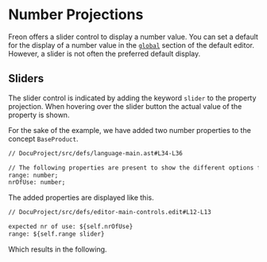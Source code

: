 <script>
    import Note from "$lib/notes/Note.svelte";
    import Figure from "$lib/figures/Figure.svelte";
</script>

# Number Projections

Freon offers a slider control to display a number value.
You can set a default for the display of a number value in the [`global`](/Documentation/Defining_an_Editor/Global_Projections) section of the
default editor. However, a slider is not often the preferred default display. 

## Sliders

The slider control is
indicated by adding the keyword `slider` to the property projection. When hovering over the 
slider button the actual value of the property is shown.

For the sake of the example, we have added two number properties to the concept `BaseProduct`.

```txt
// DocuProject/src/defs/language-main.ast#L34-L36

// The following properties are present to show the different options for displaying numbers.
range: number;
nrOfUse: number;
```

The added properties are displayed like this.

```txt
// DocuProject/src/defs/editor-main-controls.edit#L12-L13

expected nr of use: ${self.nrOfUse}
range: ${self.range slider}
```

Which results in the following.

<Figure
imageName={'documentation/Documentation-Number-Projections-screenshot1.png'}
caption={'A number slider control'}
figureNumber={1}
/>
